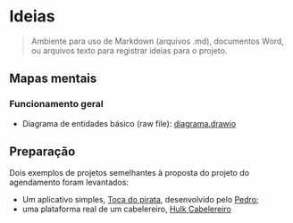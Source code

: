# Ideias
> Ambiente para uso de Markdown (arquivos .md), documentos Word, ou arquivos texto para registrar ideias para o projeto.
## Mapas mentais
### Funcionamento geral
- Diagrama de entidades básico (raw file): <a href="https://github.com/Creath-Noite-A/Agendamento-Documentacao/blob/6ee7df12c76d404a93e0701ee89fcdcc2450dc04/documenta%C3%A7%C3%A3o/ideias/diagrama.drawio">diagrama.drawio</a>
## Preparação
Dois exemplos de projetos semelhantes à proposta do projeto do agendamento foram levantados:
- Um aplicativo simples, <a href="https://github.com/Pedrosouza21/Agendamento_Creath/blob/1606d6637e2d7e19186f62838a6fa0482e5e9494/documenta%C3%A7%C3%A3o/ideias/exemplo-1.md">Toca do pirata</a>, desenvolvido pelo <a href="https://github.com/Pedrosouza21">Pedro</a>;
- uma plataforma real de um cabelereiro, <a href="https://github.com/Pedrosouza21/Agendamento_Creath/blob/1606d6637e2d7e19186f62838a6fa0482e5e9494/documenta%C3%A7%C3%A3o/ideias/exemplo-2.md">Hulk Cabelereiro</a>
